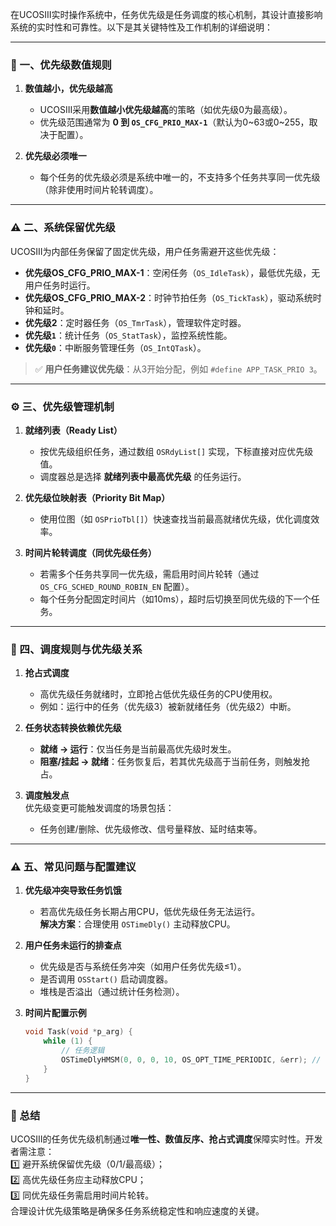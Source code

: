 在UCOSIII实时操作系统中，任务优先级是任务调度的核心机制，其设计直接影响系统的实时性和可靠性。以下是其关键特性及工作机制的详细说明：

---

### 🔢 一、优先级数值规则
1. **数值越小，优先级越高**  
   - UCOSIII采用**数值越小优先级越高**的策略（如优先级0为最高级）。
   - 优先级范围通常为 **0 到 `OS_CFG_PRIO_MAX-1`**（默认为0~63或0~255，取决于配置）。

2. **优先级必须唯一**  
   - 每个任务的优先级必须是系统中唯一的，不支持多个任务共享同一优先级（除非使用时间片轮转调度）。

---

### ⚠️ 二、系统保留优先级
UCOSIII为内部任务保留了固定优先级，用户任务需避开这些优先级：
- **优先级OS_CFG_PRIO_MAX-1**：空闲任务（`OS_IdleTask`），最低优先级，无用户任务时运行。  
- **优先级OS_CFG_PRIO_MAX-2**：时钟节拍任务（`OS_TickTask`），驱动系统时钟和延时。  
- **优先级2**：定时器任务（`OS_TmrTask`），管理软件定时器。  
- **优先级`1`**：统计任务（`OS_StatTask`），监控系统性能。  
- **优先级`0`**：中断服务管理任务（`OS_IntQTask`）。  

> ✅ **用户任务建议优先级**：从3开始分配，例如 `#define APP_TASK_PRIO 3`。

---

### ⚙️ 三、优先级管理机制
1. **就绪列表（Ready List）**  
   - 按优先级组织任务，通过数组 `OSRdyList[]` 实现，下标直接对应优先级值。  
   - 调度器总是选择 **就绪列表中最高优先级** 的任务运行。

2. **优先级位映射表（Priority Bit Map）**  
   - 使用位图（如 `OSPrioTbl[]`）快速查找当前最高就绪优先级，优化调度效率。

3. **时间片轮转调度（同优先级任务）**  
   - 若需多个任务共享同一优先级，需启用时间片轮转（通过 `OS_CFG_SCHED_ROUND_ROBIN_EN` 配置）。  
   - 每个任务分配固定时间片（如10ms），超时后切换至同优先级的下一个任务。

---

### 🔁 四、调度规则与优先级关系
1. **抢占式调度**  
   - 高优先级任务就绪时，立即抢占低优先级任务的CPU使用权。  
   - 例如：运行中的任务（优先级3）被新就绪任务（优先级2）中断。

2. **任务状态转换依赖优先级**  
   - **就绪 → 运行**：仅当任务是当前最高优先级时发生。  
   - **阻塞/挂起 → 就绪**：任务恢复后，若其优先级高于当前任务，则触发抢占。

3. **调度触发点**  
   优先级变更可能触发调度的场景包括：  
   - 任务创建/删除、优先级修改、信号量释放、延时结束等。

---

### ⚠️ 五、常见问题与配置建议
1. **优先级冲突导致任务饥饿**  
   - 若高优先级任务长期占用CPU，低优先级任务无法运行。  
   **解决方案**：合理使用 `OSTimeDly()` 主动释放CPU。

2. **用户任务未运行的排查点**  
   - 优先级是否与系统任务冲突（如用户任务优先级≤1）。  
   - 是否调用 `OSStart()` 启动调度器。  
   - 堆栈是否溢出（通过统计任务检测）。

3. **时间片配置示例**  
   ```c
   void Task(void *p_arg) {
       while (1) {
           // 任务逻辑
           OSTimeDlyHMSM(0, 0, 0, 10, OS_OPT_TIME_PERIODIC, &err); // 每10ms释放CPU
       }
   }
   ```
---

### 💎 总结
UCOSIII的任务优先级机制通过**唯一性、数值反序、抢占式调度**保障实时性。开发者需注意：  
1️⃣ 避开系统保留优先级（0/1/最高级）；  
2️⃣ 高优先级任务应主动释放CPU；  
3️⃣ 同优先级任务需启用时间片轮转。  
合理设计优先级策略是确保多任务系统稳定性和响应速度的关键。